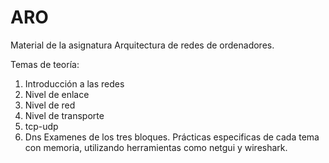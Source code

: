 # ARO
Material de la asignatura Arquitectura de redes de ordenadores. 

Temas de teoría:
1. Introducción a las redes
2. Nivel de enlace
3. Nivel de red
4. Nivel de transporte
5. tcp-udp 
6. Dns
Examenes de los tres bloques.
Prácticas especificas de cada tema con memoria, utilizando herramientas como netgui y wireshark.
